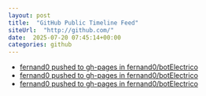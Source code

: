 ```yaml
---
layout: post
title:  "GitHub Public Timeline Feed"
siteUrl:  "http://github.com/"
date:  2025-07-20 07:45:14+00:00
categories: github
---
```

*  [fernand0 pushed to gh-pages in fernand0/botElectrico](https://github.com/fernand0/botElectrico/compare/2d90dff3b1...8bae807855)
*  [fernand0 pushed to gh-pages in fernand0/botElectrico](https://github.com/fernand0/botElectrico/compare/7fd5915506...caec0b56ea)
*  [fernand0 pushed to gh-pages in fernand0/botElectrico](https://github.com/fernand0/botElectrico/compare/445f2643db...6b780598b7)
